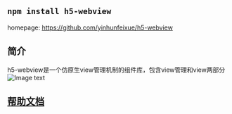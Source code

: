 ##  `npm install h5-webview`

homepage: https://github.com/yinhunfeixue/h5-webview 

## 简介
h5-webview是一个仿原生view管理机制的组件库，包含view管理和view两部分
![Image text](./readme/demo.gif)


## [帮助文档](https://yinhunfeixue.github.io/h5-webview/)